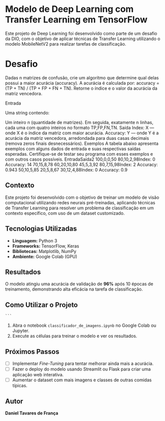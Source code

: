 # Modelo de Deep Learning com Transfer Learning em TensorFlow

Este projeto de Deep Learning foi desenvolvido como parte de um desafio da DIO, com o objetivo de aplicar técnicas de Transfer Learning utilizando o modelo MobileNetV2 para realizar tarefas de classificação.

# Desafio

Dadas n matrizes de confusão, crie um algoritmo que determine qual delas possui a maior acurácia (accuracy). A acurácia é calculada por: accuracy = (TP + TN) / (TP + FP + FN + TN). Retorne o índice e o valor da acurácia da matriz vencedora.

Entrada

Uma string contendo:

Um inteiro n (quantidade de matrizes). 
Em seguida, exatamente n linhas, cada uma com quatro inteiros no formato TP,FP,FN,TN. 
Saída 
Index: X — onde X é o índice da matriz com maior acurácia. 
Accuracy: Y — onde Y é a acurácia da matriz vencedora, arredondada para duas casas decimais (remova zeros finais desnecessários). 
Exemplos 
A tabela abaixo apresenta exemplos com alguns dados de entrada e suas respectivas saídas esperadas. Certifique-se de testar seu programa com esses exemplos e com outros casos possíveis.
EntradaSaída2 
100,0,0,50 
80,10,2,98Index: 0 
Accuracy: 14 
70,15,8,78 
60,20,10,80 
45,5,3,92 
80,7,15,98Index: 2 
Accuracy: 0.943 
50,10,5,85 
20,5,8,67 
30,12,4,88Index: 0 
Accuracy: 0.9 

## Contexto

Este projeto foi desenvolvido com o objetivo de treinar um modelo de visão computacional utilizando redes neurais pré-treinadas, aplicando técnicas de Transfer Learning para resolver um problema de classificação em um contexto específico, com uso de um dataset customizado.

## Tecnologias Utilizadas

- **Linguagem:** Python 3
- **Frameworks:** TensorFlow, Keras
- **Bibliotecas:** Matplotlib, NumPy
- **Ambiente:** Google Colab (GPU)

## Resultados

O modelo atingiu uma acurácia de validação de **96%** após 10 épocas de treinamento, demonstrando alta eficácia na tarefa de classificação.

## Como Utilizar o Projeto

    ```
1.  Abra o notebook `classificador_de_imagens.ipynb` no Google Colab ou Jupyter.
2.  Execute as células para treinar o modelo e ver os resultados.

## Próximos Passos

- [ ] Implementar *Fine-Tuning* para tentar melhorar ainda mais a acurácia.
- [ ] Fazer o deploy do modelo usando Streamlit ou Flask para criar uma aplicação web interativa.
- [ ] Aumentar o dataset com mais imagens e classes de outras comidas típicas.

## Autor

**Daniel Tavares de França**
